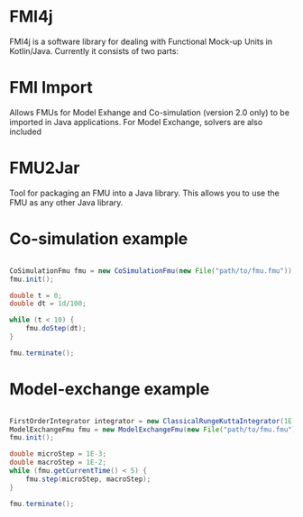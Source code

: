 # FMI4j #


FMI4j is a software library for dealing with Functional Mock-up Units in Kotlin/Java.
Currently it consists of two parts:

# FMI Import

Allows FMUs for Model Exhange and Co-simulation (version 2.0 only) to be imported in Java applications.
For Model Exchange, solvers are also included


# FMU2Jar

Tool for packaging an FMU into a Java library. This allows you to use the FMU as any other Java library. 


# Co-simulation example

```java

CoSimulationFmu fmu = new CoSimulationFmu(new File("path/to/fmu.fmu"));
fmu.init();

double t = 0;
double dt = 1d/100;

while (t < 10) {
    fmu.doStep(dt);
}

fmu.terminate();

```


# Model-exchange example

```java

FirstOrderIntegrator integrator = new ClassicalRungeKuttaIntegrator(1E-3);
ModelExchangeFmu fmu = new ModelExchangeFmu(new File("path/to/fmu.fmu"), integrator);
fmu.init();

double microStep = 1E-3;
double macroStep = 1E-2;
while (fmu.getCurrentTime() < 5) {
    fmu.step(microStep, macroStep);
}

fmu.terminate();

```